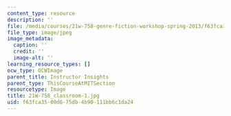 ```yaml
---
content_type: resource
description: ''
file: /media/courses/21w-758-genre-fiction-workshop-spring-2013/f63fca3500d675db4b90111bb6c1da24_21W-758_classroom-1.jpg
file_type: image/jpeg
image_metadata:
  caption: ''
  credit: ''
  image-alt: ''
learning_resource_types: []
ocw_type: OCWImage
parent_title: Instructor Insights
parent_type: ThisCourseAtMITSection
resourcetype: Image
title: 21W-758_classroom-1.jpg
uid: f63fca35-00d6-75db-4b90-111bb6c1da24
---
```

